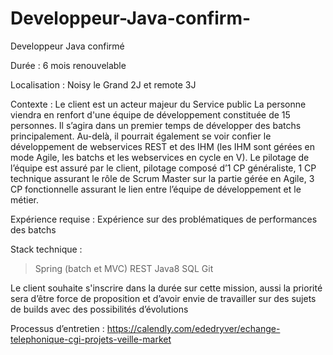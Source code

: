 # Developpeur-Java-confirm-
Developpeur Java confirmé

Durée : 6 mois renouvelable

Localisation : Noisy le Grand 2J et remote 3J 

Contexte : 
Le client est un acteur majeur du Service public 
La personne viendra en renfort d'une équipe de développement constituée de 15 personnes. 
Il s’agira dans un premier temps de développer des batchs principalement. Au-delà, il pourrait également se voir confier le développement de webservices REST et des IHM (les IHM sont gérées en mode Agile, les batchs et les webservices en cycle en V).
Le pilotage de l’équipe est assuré par le client, pilotage composé d’1 CP généraliste, 1 CP technique assurant le rôle de Scrum Master sur la partie gérée en Agile, 3 CP fonctionnelle assurant le lien entre l’équipe de développement et le métier.

Expérience requise : 
Expérience sur des problématiques de performances des batchs

Stack technique : 
>Spring (batch et MVC)
>REST 
>Java8
>SQL
>Git

Le client souhaite s'inscrire dans la durée sur cette mission, aussi la priorité sera d’être force de proposition et d’avoir envie de travailler sur des sujets de builds avec des possibilités d’évolutions

Processus d’entretien : 
https://calendly.com/ededryver/echange-telephonique-cgi-projets-veille-market


